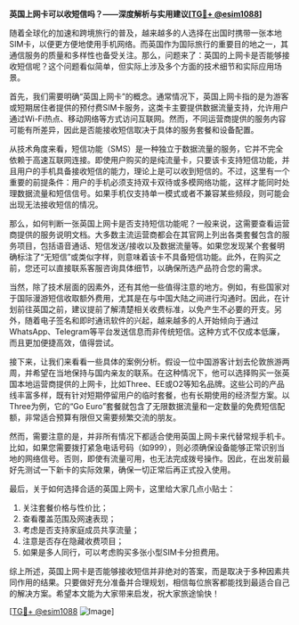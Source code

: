 **英国上网卡可以收短信吗？——深度解析与实用建议[[TG💪+ @esim1088](https://t.me/s/esim1088)]**

随着全球化的加速和跨境旅行的普及，越来越多的人选择在出国时携带一张本地SIM卡，以便更方便地使用手机网络。而英国作为国际旅行的重要目的地之一，其通信服务的质量和多样性也备受关注。那么，问题来了：英国的上网卡是否能够接收短信呢？这个问题看似简单，但实际上涉及多个方面的技术细节和实际应用场景。

首先，我们需要明确“英国上网卡”的概念。通常情况下，英国上网卡指的是为游客或短期居住者提供的预付费SIM卡服务，这类卡主要提供数据流量支持，允许用户通过Wi-Fi热点、移动网络等方式访问互联网。然而，不同运营商提供的服务内容可能有所差异，因此是否能接收短信取决于具体的服务套餐和设备配置。

从技术角度来看，短信功能（SMS）是一种独立于数据流量的服务，它并不完全依赖于高速互联网连接。即使用户购买的是纯流量卡，只要该卡支持短信功能，并且用户的手机具备接收短信的能力，理论上是可以收到短信的。不过，这里有一个重要的前提条件：用户的手机必须支持双卡双待或多模网络功能，这样才能同时处理数据流量和短信信号。如果手机仅支持单一模式或者不兼容某些频段，则可能会出现无法接收短信的情况。

那么，如何判断一张英国上网卡是否支持短信功能呢？一般来说，这需要查看运营商提供的服务说明文档。大多数主流运营商都会在其官网上列出各类套餐包含的服务项目，包括语音通话、短信发送/接收以及数据流量等。如果您发现某个套餐明确标注了“无短信”或类似字样，则意味着该卡不具备短信功能。此外，在购买之前，您还可以直接联系客服咨询具体细节，以确保所选产品符合您的需求。

当然，除了技术层面的因素外，还有其他一些值得注意的地方。例如，有些国家对于国际漫游短信收取额外费用，尤其是在与中国大陆之间进行沟通时。因此，在计划前往英国之前，建议提前了解清楚相关收费标准，以免产生不必要的开支。另外，随着电子签名和即时通讯软件的兴起，越来越多的人开始倾向于通过WhatsApp、Telegram等平台发送信息而非传统短信。这种方式不仅成本低廉，而且更加便捷高效，值得尝试。

接下来，让我们来看看一些具体的案例分析。假设一位中国游客计划去伦敦旅游两周，并希望在当地保持与国内亲友的联系。在这种情况下，他可以选择购买一张英国本地运营商提供的上网卡，比如Three、EE或O2等知名品牌。这些公司的产品线丰富多样，既有针对短期停留用户的临时套餐，也有长期使用的经济型方案。以Three为例，它的“Go Euro”套餐就包含了无限数据流量和一定数量的免费短信配额，非常适合预算有限但又需要频繁交流的朋友。

然而，需要注意的是，并非所有情况下都适合使用英国上网卡来代替常规手机卡。比如，如果您需要拨打紧急电话号码（如999），则必须确保设备能够正常识别当地的网络信号。否则，即使有流量可用，也无法完成拨号操作。因此，在出发前最好先测试一下新卡的实际效果，确保一切正常后再正式投入使用。

最后，关于如何选择合适的英国上网卡，这里给大家几点小贴士：
1. 关注套餐价格与性价比；
2. 查看覆盖范围及网速表现；
3. 考虑是否支持家庭成员共享流量；
4. 注意是否存在隐藏收费项目；
5. 如果是多人同行，可以考虑购买多张小型SIM卡分担费用。

综上所述，英国上网卡是否能够接收短信并非绝对的答案，而是取决于多种因素共同作用的结果。只要做好充分准备并合理规划，相信每位旅客都能找到最适合自己的解决方案。希望本文能为大家带来启发，祝大家旅途愉快！

[[TG💪+ @esim1088](https://t.me/s/esim1088) ![Image](https://i.postimg.cc/4NQfJmqS/Snipaste-2025-05-13-00-14-12.png)]